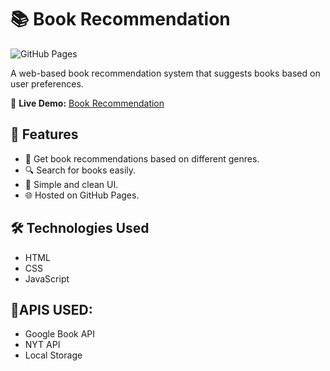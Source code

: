 # 📚 Book Recommendation

![GitHub Pages](https://img.shields.io/badge/Deployed-GitHub%20Pages-blue)

A web-based book recommendation system that suggests books based on user preferences.

🔗 **Live Demo:** [Book Recommendation](https://nanakjot.github.io/Book_Recommendation/)

## 📌 Features
- 📖 Get book recommendations based on different genres.
- 🔍 Search for books easily.
- 🎨 Simple and clean UI.
- 🌐 Hosted on GitHub Pages.

## 🛠️ Technologies Used
- HTML
- CSS
- JavaScript
## 🔗APIS USED:
- Google Book API
- NYT API
- Local Storage
